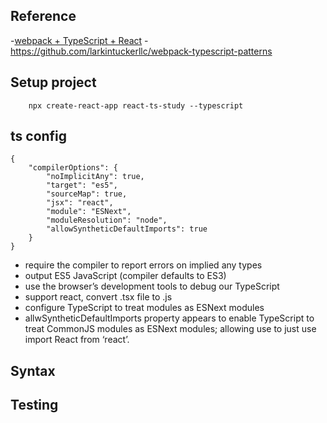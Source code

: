## Reference
-[webpack + TypeScript + React](https://codeburst.io/webpack-typescript-react-part-1-dc154e250f23)
    - https://github.com/larkintuckerllc/webpack-typescript-patterns


## Setup project
```
    npx create-react-app react-ts-study --typescript
```
## ts config
```
{
    "compilerOptions": {
        "noImplicitAny": true,
        "target": "es5", 
        "sourceMap": true,
        "jsx": "react",
        "module": "ESNext",
        "moduleResolution": "node",
        "allowSyntheticDefaultImports": true
    }
}
```
- require the compiler to report errors on implied any types
- output ES5 JavaScript (compiler defaults to ES3)
- use the browser’s development tools to debug our TypeScript
- support react, convert .tsx file to .js 
- configure TypeScript to treat modules as ESNext modules 
- allwSyntheticDefaultImports property appears to enable TypeScript to treat CommonJS modules as ESNext modules; 
  allowing use to just use import React from ‘react’.

## Syntax


## Testing
